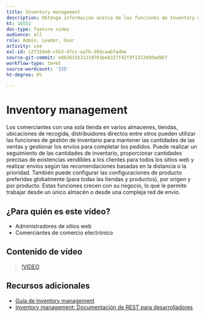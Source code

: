 ```yaml
---
title: Inventory management
description: Obtenga información acerca de las funciones de Inventory management y cómo puede utilizarlas para trabajar desde un solo almacén o desde una compleja red de envío.
kt: 10551
doc-type: feature video
audience: all
role: Admin, Leader, User
activity: use
exl-id: c2f154e0-c5b3-4fcc-aa7b-20dcaabfadbe
source-git-commit: e8d2631b31319701beb327f42fdf1372d9dad9b7
workflow-type: tm+mt
source-wordcount: '155'
ht-degree: 0%

---
```


# Inventory management

Los comerciantes con una sola tienda en varios almacenes, tiendas, ubicaciones de recogida, distribuidores directos entre otros pueden utilizar las funciones de gestión de inventario para mantener las cantidades de las ventas y gestionar los envíos para completar los pedidos. Puede realizar un seguimiento de las cantidades de inventario, proporcionar cantidades precisas de existencias vendibles a los clientes para todos los sitios web y realizar envíos según las recomendaciones basadas en la distancia o la prioridad. También puede configurar las configuraciones de producto preferidas globalmente (para todas las tiendas y productos), por origen y por producto. Estas funciones crecen con su negocio, lo que le permite trabajar desde un único almacén o desde una compleja red de envío.

## ¿Para quién es este vídeo?

- Administradores de sitios web
- Comerciantes de comercio electrónico

## Contenido de vídeo

>[!VIDEO](https://video.tv.adobe.com/v/343748?quality=12&learn=on)

## Recursos adicionales

- [Guía de Inventory management](https://experienceleague.adobe.com/docs/commerce-admin/inventory/introduction.html)
- [Inventory management: Documentación de REST para desarrolladores](https://developer.adobe.com/commerce/webapi/rest/inventory/)
